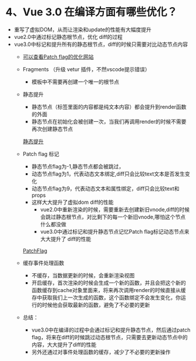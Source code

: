 # 4、Vue 3.0 在编译方面有哪些优化？

- 重写了虚拟DOM，从而让渲染和update的性能有大幅度提升
- vue2.0中通过标记静态根节点，优化 diff的过程
- vue3.0中标记和提升所有的静态根节点，diff的时候只需要对比动态节点内容
    - [可以查看Patch flag的优化网站](https://vue-next-template-explorer.netlify.app/#%7B%22src%22%3A%22%3Cdiv%20id%3D%5C%22app%5C%22%3E%5Cn%20%20%3Cselect%3E%5Cn%20%20%20%20%3Coption%3E%5Cn%20%20%20%20%20%20%7B%7B%20msg%20%20%7D%7D%5Cn%20%20%20%20%3C%2Foption%3E%5Cn%20%20%3C%2Fselect%3E%5Cn%20%20%3Cdiv%3E%5Cn%20%20%20%20hello%5Cn%20%20%3C%2Fdiv%3E%5Cn%3C%2Fdiv%3E%22%2C%22options%22%3A%7B%22mode%22%3A%22module%22%2C%22prefixIdentifiers%22%3Afalse%2C%22optimizeImports%22%3Afalse%2C%22hoistStatic%22%3Afalse%2C%22cacheHandlers%22%3Afalse%2C%22scopeId%22%3Anull%2C%22inline%22%3Afalse%2C%22ssrCssVars%22%3A%22%7B%20color%20%7D%22%2C%22bindingMetadata%22%3A%7B%22TestComponent%22%3A%22setup%22%2C%22foo%22%3A%22setup%22%2C%22bar%22%3A%22props%22%7D%2C%22optimizeBindings%22%3Afalse%7D%7D)
    - Fragments （升级 vetur 插件，不然vscode提示错误）
        - 模板中不需要再创建一个唯一的根节点
    - 静态提升
        - 静态节点（标签里面的内容都是纯文本内容）都会提升到render函数的外面
        - 静态节点在初始化会被创建一次，当我们再调用render的时候不需要再次创建静态节点

        [静态提升]("../images/task1/vue-options-composition.png")
    - Patch flag 标记
        - 静态节点flag为-1,静态节点都会被跳过，
        - 动态节点flag为1，代表动态文本绑定,diff只会比较text文本是否发生变化
        - 动态节点flag为9，代表动态文本和属性绑定，diff只会比较text和props
        - 这样大大提升了虚拟dom diff的性能  
            - vue2.0中重新渲染的时候，需要重新去创建新旧vnode,diff的时候会跳过静态根节点，对比剩下的每一个新旧vnode,哪怕这个节点什么都没做
            - vue3.0中通过标记和提升静态节点记忆Patch flag标记动态节点来大大提升了 diff的性能

        [PatchFlag]("../images/task1/PatchFlag.png")
    - 缓存事件处理函数
        - 不缓存，当数据更新的时候，会重新渲染视图
        - 开启缓存，首次渲染的时候会生成一个新的函数，并且会把这个新的函数缓存到cache对象里面来，将来再次调用render的时候直接从缓存中获取我们上一次生成的函数，这个函数绑定不会发生变化，你运行的时候他会获取最新的函数，避免了不必要的更新
    - 总结：
        - vue3.0中在编译的过程中会通过标记和提升静态节点，然后通过patch flag，将来在diff的时候跳过动态根节点，只需要去更新动态节点中的内容，大大提升了diff的性能
        - 另外还通过对事件处理函数的缓存，减少了不必要的更新操作